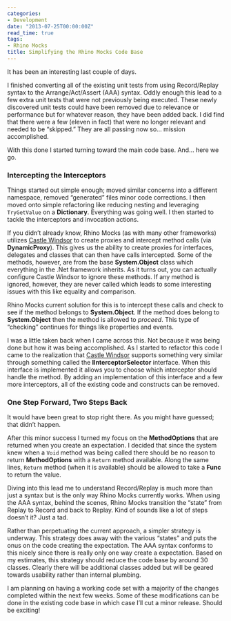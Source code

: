 ```yaml
---
categories:
- Development
date: "2013-07-25T00:00:00Z"
read_time: true
tags:
- Rhino Mocks
title: Simplifying the Rhino Mocks Code Base
---
```


It has been an interesting last couple of days.

I finished converting all of the existing unit tests from using Record/Replay syntax to the Arrange/Act/Assert (AAA) syntax. 
Oddly enough this lead to a few extra unit tests that were not previously being executed. 
These newly discovered unit tests could have been removed due to relevance or performance but for whatever reason, they have been added back. 
I did find that there were a few (eleven in fact) that were no longer relevant and needed to be “skipped.” 
They are all passing now so… mission accomplished.

With this done I started turning toward the main code base. And… here we go.

### Intercepting the Interceptors

Things started out simple enough; moved similar concerns into a different namespace, removed “generated” files minor code corrections. 
I then moved onto simple refactoring like reducing nesting and leveraging `TryGetValue` on a **Dictionary**. 
Everything was going well. I then started to tackle the interceptors and invocation actions.

If you didn’t already know, Rhino Mocks (as with many other frameworks) utilizes [Castle Windsor](http://www.castleproject.org/) to create proxies 
and intercept method calls (via **DynamicProxy**). This gives us the ability to create proxies for interfaces, delegates and classes that can then have calls intercepted. 
Some of the methods, however, are from the base **System.Object** class which everything in the .Net framework inherits. 
As it turns out, you can actually configure Castle Windsor to ignore these methods. 
If any method is ignored, however, they are never called which leads to some interesting issues with this like equality and comparison.

Rhino Mocks current solution for this is to intercept these calls and check to see if the method belongs to **System.Object**. 
If the method does belong to **System.Object** then the method is allowed to _proceed_. This type of “checking” continues for things like properties and events.

I was a little taken back when I came across this. Not because it was being done but how it was being accomplished. 
As I started to refactor this code I came to the realization that [Castle Windsor](http://www.castleproject.org/) supports something very similar through something 
called the **IInterceptorSelector** interface. When this interface is implemented it allows you to choose which interceptor should handle the method. 
By adding an implementation of this interface and a few more interceptors, all of the existing code and constructs can be removed.

### One Step Forward, Two Steps Back

It would have been great to stop right there. As you might have guessed; that didn’t happen.

After this minor success I turned my focus on the **MethodOptions** that are returned when you create an expectation. 
I decided that since the system knew when a `Void` method was being called there should be no reason to return **MethodOptions** with a `Return` method available. 
Along the same lines, `Return` method (when it is available) should be allowed to take a **Func** to return the value.

Diving into this lead me to understand Record/Replay is much more than just a syntax but is the only way Rhino Mocks currently works. 
When using the AAA syntax, behind the scenes, Rhino Mocks transition the “state” from Replay to Record and back to Replay. 
Kind of sounds like a lot of steps doesn’t it? Just a tad.

Rather than perpetuating the current approach, a simpler strategy is underway. 
This strategy does away with the various “states” and puts the onus on the code creating the expectation. 
The AAA syntax conforms to this nicely since there is really only one way create a expectation. 
Based on my estimates, this strategy should reduce the code base by around 30 classes. 
Clearly there will be additional classes added but will be geared towards usability rather than internal plumbing.

I am planning on having a working code set with a majority of the changes completed within the next few weeks. 
Some of these modifications can be done in the existing code base in which case I’ll cut a minor release. 
Should be exciting!

